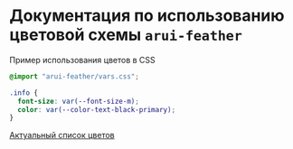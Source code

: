 # Документация по использованию цветовой схемы `arui-feather`

Пример использования цветов в CSS

```css
@import "arui-feather/vars.css";

.info {
  font-size: var(--font-size-m);
  color: var(--color-text-black-primary);
}
```

[Актуальный список цветов](./src/vars/primitive-colors.css)
